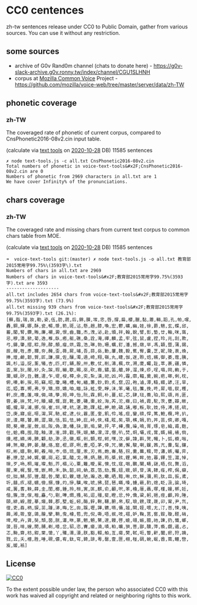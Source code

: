# CC0 centences

zh-tw sentences release under CC0 to Public Domain, gather from various sources. 
You can use it without any restriction.


## some sources

- archive of G0v Rand0m channel (chats to donate here) - https://g0v-slack-archive.g0v.ronny.tw/index/channel/CGU1SLHNH
- corpus at [Mozilla Common Voice](http://voice.mozilla.org/zh-TW/) Project - https://github.com/mozilla/voice-web/tree/master/server/data/zh-TW


## phonetic coverage 

### zh-TW

The coveraged rate of phonetic of current corpus, compared to CnsPhonetic2016-08v2.cin input table.

(calculate via [text tools](https://github.com/irvin/voice-text-tools) on [2020-10-28](https://github.com/irvin/cc0-sentences/commit/8f2a14da863e3a7e10e7fe628e3ac778b006b903) DB)
11585 sentences

```
✗ node text-tools.js -c all.txt CnsPhonetic2016-08v2.cin
Total numbers of phonetic in voice-text-tools&#x2F;CnsPhonetic2016-08v2.cin are 0
Numbers of phonetic from 2969 characters in all.txt are 1
We have cover Infinity% of the pronunciations.

```


## chars coverage

### zh-TW

The coveraged rate and missing chars from current text corpus to common chars table from MOE. 

(calculate via [text tools](https://github.com/irvin/voice-text-tools) on [2020-10-28](https://github.com/irvin/cc0-sentences/commit/8f2a14da863e3a7e10e7fe628e3ac778b006b903) DB)
11585 sentences

```
➜  voice-text-tools git:(master) ✗ node text-tools.js -o all.txt 教育部2015常用字99.75%\(3593字\).txt
Numbers of chars in all.txt are 2969
Numbers of chars in voice-text-tools&#x2F;教育部2015常用字99.75%(3593字).txt are 3593
--------------------
all.txt includes 2654 chars from voice-text-tools&#x2F;教育部2015常用字99.75%(3593字).txt (73.9%)
all.txt missing 939 chars from voice-text-tools&#x2F;教育部2015常用字99.75%(3593字).txt (26.1%):
[蘇,脂,瑞,妝,勒,姿,伍,肪,蔬,后,錦,膜,埃,忠,唇,撐,扁,櫻,臘,黏,蕭,輛,蹈,孔,帕,嚐,轟,銅,輝,娜,酥,瓷,暢,漿,箭,斑,沾,懸,趙,膝,喚,宏,鬱,礦,幽,娃,徐,爵,魅,玄,蝶,邱,蓄,閣,腎,鑽,賄,廉,襯,澱,恨,齒,豔,杰,洩,泌,赴,頒,拌,翰,銳,譬,彭,墊,廿,軸,咪,窩,忌,穆,漬,掀,菊,逸,椎,臥,癒,艇,礁,桑,詮,淹,禪,麟,孟,牢,弦,鼠,盧,捏,玲,兆,刮,欺,弓,鑄,肇,摺,粽,隙,醇,顛,瘤,烘,霜,浩,琳,勃,珊,蠣,釘,潘,撼,燉,罕,馮,穎,暨,蒲,錫,辰,艘,牲,彥,攔,夯,醃,歪,薇,屍,埔,吾,蒜,岳,勳,屢,魏,毅,蕉,臀,囊,芝,妮,陵,衷,煥,捧,煌,鹼,韌,賀,匠,謙,撰,佐,釀,濁,遶,崎,翔,嶺,丸,睫,伽,遂,聆,焙,繽,御,萎,蔻,胰,諷,杉,溢,捉,薰,犧,杏,匹,盯,舖,胺,卅,敷,仗,削,濤,楓,坎,溯,廈,矚,趾,萃,裹,疆,憐,盃,窯,狄,閩,紗,灸,誒,瑕,繃,歇,賜,巫,砍,裔,鏽,笛,艙,婷,溜,煉,疹,埕,塌,岡,齣,于,瀾,蝴,矽,丑,髖,遣,乍,堤,梭,樟,余,奕,紮,潢,祀,凶,吟,霾,廓,輻,奠,婉,疤,瑯,俐,枕,俯,噢,斬,挨,苑,竊,昭,瓊,睹,槽,甸,緬,蕙,鈔,鈞,炙,竄,囚,袍,滷,潭,糙,綴,諺,汪,旱,迄,婭,寡,嚮,弗,亨,矯,撈,嬌,咱,瞄,詠,絃,雯,睜,沫,笨,曦,毯,簾,挽,咚,犀,嘔,釵,穫,軒,庶,癢,蓬,嗅,倆,靖,箏,拇,坤,怡,阮,霖,飼,朴,蔓,虹,芯,肆,琺,蕎,珀,熙,頌,肖,匪,蓉,姜,挾,梵,吋,贖,繡,慨,崑,靴,菱,磯,棗,絞,洶,芮,沱,癥,曰,禎,霞,駝,茨,甕,瓣,敞,媚,攏,翠,浦,挪,俏,崔,圳,哮,杭,湛,跪,踝,艋,舺,瞼,磷,誦,嘟,粄,耿,妓,侍,溥,搓,硫,岱,庚,寢,疵,噁,瀉,冥,馳,綻,逮,伙,囂,匿,奎,飢,伶,瑤,痘,鑾,磅,悍,篤,鮑,欖,垮,扒,炭,渣,瞎,饕,蕨,澀,窺,恬,狐,怯,紳,庇,峙,俠,棧,眩,矣,顎,檳,娟,豹,丼,芸,儕,卿,嘎,閥,葵,橄,崖,斂,祇,阪,偽,澈,幡,抉,瀏,塢,黛,抨,芊,樺,攬,噪,喃,胥,琢,皂,綸,甫,麩,仕,蛤,橢,囤,隍,釉,漾,淮,諦,戳,筷,瑚,鱗,濛,淳,僧,叭,焚,炯,壩,戎,茸,婿,緝,裱,倘,燻,棺,嫡,烯,臍,顴,劫,渺,丞,徽,眶,剎,顫,柑,蚵,嘿,汶,僻,諱,斟,凳,幟,卜,弧,櫥,嗡,縛,煞,轍,鉀,晏,醣,烙,窟,棍,謬,咧,晝,啞,茅,倖,咒,黴,懈,駿,喇,鍰,茜,亢,釁,髦,鑲,棕,彬,嬉,駒,軻,羲,哨,巿,佰,琉,厘,汞,刃,焉,皰,崙,駱,拐,羹,蕪,糯,苛,瀟,嫉,囑,弈,碁,撩,堃,綽,娓,儼,崗,崧,氯,醯,戈,蒨,炳,膳,筠,槳,鉉,鋰,晞,眸,弛,暮,鐸,笠,滬,悼,瑣,歹,吶,桐,璀,璨,魁,芥,榻,沁,粟,籬,曖,冕,懊,忱,寇,咽,鵬,闡,疇,謎,晤,侃,贅,滔,腥,柬,梶,豎,惟,嵌,畸,禾,孰,韶,祠,蚋,荔,箔,劾,龔,妞,娥,妍,苷,漓,隸,痊,榨,侷,癲,佼,拙,鯖,邸,狸,醞,咎,闌,釦,鍍,塘,陋,瀚,迭,瞰,晒,黯,啾,炊,穌,瀰,荊,肽,皿,扳,鳶,圻,囍,疚,褪,蠕,儉,捆,慷,灼,摻,驥,唉,琥,拂,琵,琶,瞞,嗓,擄,蔽,酌,熄,眨,汲,諭,琦,咸,簧,耆,鞅,薛,圭,閨,榔,錘,拎,桓,寅,匡,麒,俞,顳,呎,苯,櫓,厝,聶,塚,槿,嫚,梆,妊,偕,簇,泄,傢,楷,矗,勺,剔,嘩,燜,搔,祐,迢,殭,斐,瞪,忿,忡,僑,粱,躬,挹,痙,顱,羚,陲,頤,緋,緞,膛,摹,熾,棘,郡,墅,蚯,蚓,酶,鋅,鞦,韆,腑,帛,馭,琅,鎊,璞,晟,卯,甯,尹,氘,徨,吏,姦,柄,捩,茁,踵,涕,晦,乞,囪,蹊,壢,譁,鑣,嚥,懾,謐,閘,姪,喂,尢,汀,峇,悚,咦,繭,湘,筱,窒,鴿,膾,攣,鞘,曳,檜,苞,兜,倪,嘶,唔,抿,吱,褶,妒,鞠,莒,窖,銨,璇,醛,硝,埤,暌,卉,賃,奘,頹,茵,胱,灇,咻,篆,魍,魎,鰲,邃,饅,啓,媲,翊,娠,臆,祂,諫,扔,懺,螂,菠,苔,啃,嫂,閡,脯,剃,喳,岔,貂,恣,竇,瘡,澆,嘖,粕,曠,狽,菩,鄙,醺,萍,瘓,覷,遏,忐,忑,黝,齋,枋,鉗,棠,愴,丫,殲,濡,瀆,朕,豁,輟,舶,亙,瘍,樊,軾,呃,瞥,鼾,闔,瘀,狩,蹺,戮,云,夭,檀,胜,唾,硯,儂,宥,鈦,穹,錡,誹,粵,罄,壹,匣,栩,椪,碉,蜿,蜒,酋,蔦,鱷,巒,岌,媛,衹]

```


## License

[![CC0](http://i.creativecommons.org/p/zero/1.0/88x31.png)](https://creativecommons.org/publicdomain/zero/1.0/)

To the extent possible under law, the person who associated CC0 with this work has waived all copyright and related or neighboring rights to this work.
